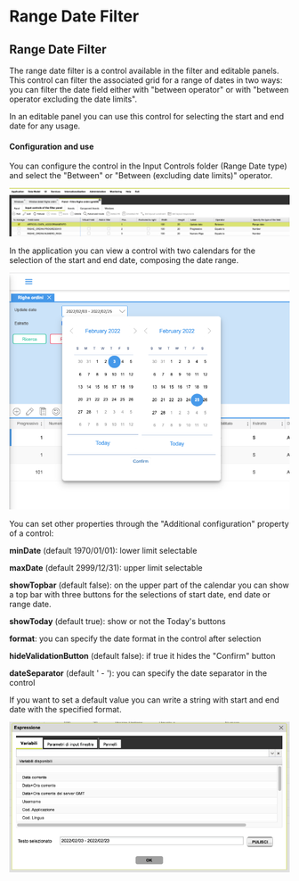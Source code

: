 # Range Date Filter

## Range Date Filter

The range date filter is a control available in the filter and editable panels. This control can filter the associated grid for a range of dates in two ways: you can filter the date field either with "between operator" or with "between operator excluding the date limits".

In an editable panel you can use this control for selecting the start and end date for any usage.

#### Configuration and use

You can configure the control in the Input Controls folder (Range Date type) and select the "Between" or "Between (excluding date limits)" operator.

![](<../../../.gitbook/assets/image (19).png>)

In the application you can view a control with two calendars for the selection of the start and end date, composing the date range.

![](<../../../.gitbook/assets/image (21) (1).png>)

You can set other properties through the "Additional configuration" property of a control:

**minDate** (default 1970/01/01): lower limit selectable

**maxDate** (default 2999/12/31): upper limit selectable

**showTopbar** (default false): on the upper part of the calendar you can show a top bar with three buttons for the selections of start date, end date or range date.

**showToday** (default true): show or not the Today's buttons

**format**: you can specify the date format  in the control after selection

**hideValidationButton** (default false): if true it hides the "Confirm" button

**dateSeparator** (default ' - '): you can specify the date separator in the control



If you want to set a default value you can write a string with start and end date with the specified format.

![](<../../../.gitbook/assets/image (20) (1).png>)
